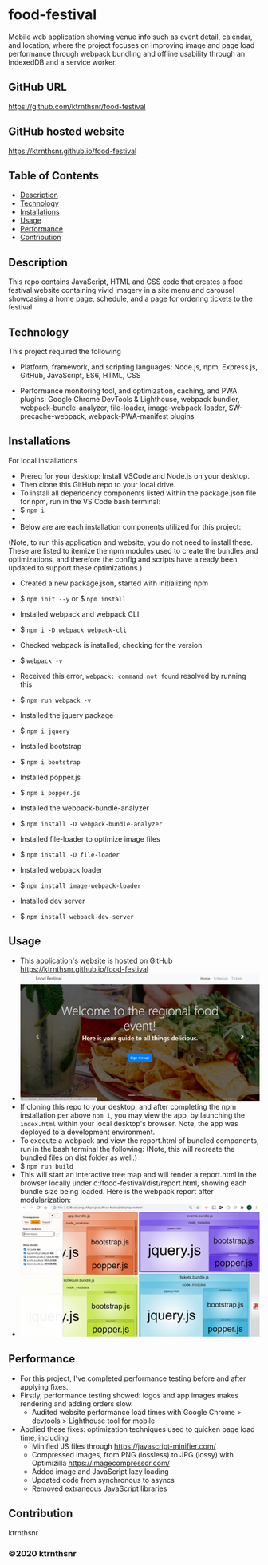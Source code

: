 ﻿# food-festival

Mobile web application showing venue info such as event detail, calendar, and location, where the project focuses on improving image and page load performance through webpack bundling and offline usability through an IndexedDB and a service worker.

## GitHub URL

https://github.com/ktrnthsnr/food-festival

## GitHub hosted website

https://ktrnthsnr.github.io/food-festival


## Table of Contents

* [Description](#description)
* [Technology](#technology)
* [Installations](#installations)
* [Usage](#usage)
* [Performance](#performance)
* [Contribution](#contribution)

## Description

This repo contains JavaScript, HTML and CSS code that creates a food festival website containing vivid imagery in a site menu and carousel showcasing a home page, schedule, and a page for ordering tickets to the festival. 

## Technology

This project required the following

- Platform, framework, and scripting languages: 
Node.js, npm, Express.js, GitHub, JavaScript, ES6, HTML, CSS

- Performance monitoring tool, and optimization, caching, and PWA plugins: 
Google Chrome DevTools & Lighthouse, webpack bundler, webpack-bundle-analyzer, file-loader, image-webpack-loader, SW-precache-webpack, webpack-PWA-manifest plugins


## Installations

For local installations
- Prereq for your desktop: Install VSCode and Node.js on your desktop.
- Then clone this GitHub repo to your local drive.
- To install all dependency components listed within the package.json file for npm, run in the VS Code bash terminal:
- $ `npm i`
-
- Below are are each installation components utilized for this project:

(Note, to run this application and website, you do not need to install these. These are listed to itemize the npm modules used to create the bundles and optimizations, and therefore the config and scripts have already been updated to support these optimizations.)

- Created a new package.json, started with initializing npm
- $ `npm init --y` or $ `npm install`
- Installed webpack and webpack CLI
- $ `npm i -D webpack webpack-cli`
- Checked webpack is installed, checking for the version
- $ `webpack -v`
- Received this error, `webpack: command not found` resolved by running this
- $ `npm run webpack -v`
- Installed the jquery package
- $ `npm i jquery`
- Installed bootstrap
- $ `npm i bootstrap`
- Installed popper.js
- $ `npm i popper.js`
- Installed the webpack-bundle-analyzer
- $ `npm install -D webpack-bundle-analyzer`
- Installed file-loader to optimize image files
- $ `npm install -D file-loader`

- Installed webpack loader
- $ `npm install image-webpack-loader`
- Installed dev server
- $ `npm install webpack-dev-server`

## Usage

- This application's website is hosted on GitHub https://ktrnthsnr.github.io/food-festival
- ![FoodFestival](./img/FoodFestival.jpg "Food Festival")
- If cloning this repo to your desktop, and after completing the npm installation per above `npm i`, you may view the app, by launching the `index.html` within your local desktop's browser. Note, the app was deployed to a development environment.
- To execute a webpack and view the report.html of bundled components, run in the bash terminal the following: (Note, this will recreate the bundled files on dist folder as well.)
- $ `npm run build`
- This will start an interactive tree map and will render a report.html in the browser locally under c:/food-festival/dist/report.html, showing each bundle size being loaded.  Here is the webpack report after modularization:
- ![Interactive Tree Map](./img/report_sample.html_afterImageFileLoader.jpg "Interactive Tree Map")

## Performance

- For this project, I've completed performance testing before and after applying fixes.
- Firstly, performance testing showed: logos and app images makes rendering and adding orders slow. 
    * Audited website performance load times with Google Chrome > devtools > Lighthouse tool for mobile
- Applied these fixes: optimization techniques used to quicken page load time, including
    * Minified JS files through https://javascript-minifier.com/ 
    * Compressed images, from PNG (lossless) to JPG (lossy) with Optimizilla https://imagecompressor.com/
    * Added image and JavaScript lazy loading
    * Updated code from synchronous to asyncs
    * Removed extraneous JavaScript libraries

## Contribution

ktrnthsnr

### ©️2020 ktrnthsnr
